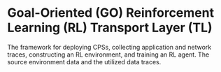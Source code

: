 # Goal-Oriented (GO) Reinforcement Learning (RL) Transport Layer (TL)
The framework for deploying CPSs, collecting application and network traces, constructing an RL environment, and training an RL agent. The source environment data and the utilized data traces.
